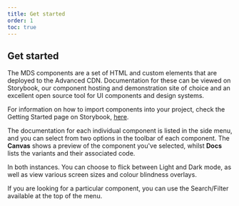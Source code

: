 ```yaml
---
title: Get started
order: 1
toc: true
---
```

## Get started

The MDS components are a set of HTML and custom elements that are deployed to the Advanced CDN. Documentation for these can be viewed on Storybook, our component hosting and demonstration site of choice and an excellent open source tool for UI components and design systems.

For information on how to import components into your project, check the Getting Started page on Storybook, [here](https://refactored-telegram-b90726d9.pages.github.io/dev/components/?path=/docs/getting-started-introduction--page).

The documentation for each individual component is listed in the side menu, and you can select from two options in the toolbar of each component. The **Canvas** shows a preview of the component you've selected, whilst **Docs** lists the variants and their associated code.

In both instances. You can choose to flick between Light and Dark mode, as well as view various screen sizes and colour blindness overlays.

If you are looking for a particular component, you can use the Search/Filter available at the top of the menu.